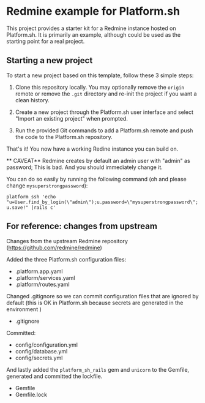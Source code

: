 # Redmine example for Platform.sh

This project provides a starter kit for a Redmine instance  hosted on Platform.sh. It is primarily an example, although could be used as the starting point for a real project.

## Starting a new project

To start a new project based on this template, follow these 3 simple steps:

1. Clone this repository locally.  You may optionally remove the `origin` remote or remove the `.git` directory and re-init the project if you want a clean history.
 
2. Create a new project through the Platform.sh user interface and select "Import an existing project" when prompted.

3. Run the provided Git commands to add a Platform.sh remote and push the code to the Platform.sh repository.

That's it!  You now have a working Redine instance you can build on.

** CAVEAT**  Redmine creates by default an admin user with "admin" as password; This is bad. And you should immediately change it.

You can do so easily by running the following command (oh and please change  `mysuperstrongpassword`):

`platform ssh 'echo "u=User.find_by_login(\"admin\");u.password=\"mysuperstrongpassword\";u.save!" |rails c'`

## For reference: changes from upstream

Changes from the  upstream Redmine repository (https://github.com/redmine/redmine)

Added the three Platform.sh configuration files:

*  .platform.app.yaml
* .platform/services.yaml
* .platform/routes.yaml

Changed .gitignore so we can commit configuration files that are ignored by default (this is OK in Platform.sh because secrets are generated in the environment )

* .gitignore

Committed: 

* config/configuration.yml 
* config/database.yml 
* config/secrets.yml

And lastly added the `platform_sh_rails` gem and `unicorn` to the Gemfile, generated and committed the lockfile.

* Gemfile
* Gemfile.lock


